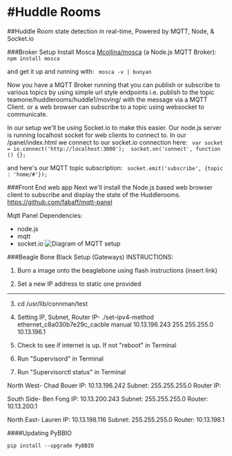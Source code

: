 #Huddle Rooms
===========

##Huddle Room state detection in real-time, Powered by MQTT, Node, & Socket.io

###Broker Setup
Install Mosca [Mcollina/mosca](https://github.com/mcollina/mosca) (a Node.js MQTT Broker):
``` npm install mosca``` 

and get it up and running with:
``` mosca -v | bunyan```

Now you have a MQTT Broker running that you can publish or subscribe to various topics by using simple url style endpoints i.e. publish to the topic teamone/huddlerooms/huddle1/moving/ with the message via a MQTT Client.
or a web browser can subscribe to a topic using websocket to communicate. 

In our setup we'll be using Socket.io to make this easier. 
Our node.js server is running localhost socket for web clients to connect to. In our /panel/index.html  we connect to our socket.io connection here: ``` var socket = io.connect('http://localhost:3000');  socket.on('connect', function () {};```

and here's our MQTT topic subscription: ``` socket.emit('subscribe', {topic : 'home/#'});```

###Front End web app
Next we'll install the Node.js based web browser client to subscribe and display the state of the Huddlerooms.
https://github.com/fabaff/mqtt-panel

Mqtt Panel Dependencies:
* node.js
* mqtt
* socket.io
![Diagram of MQTT setup](http://o7.no/1j7Yt61)

###Beagle Bone Black Setup (Gateways)
INSTRUCTIONS:

1. Burn a image onto the beaglebone using flash instructions (insert link)

2. Set a new IP address to static one provided

----------

3. cd  /usr/lib/connman/test

4. Setting IP, Subnet, Router IP- ./set-ipv4-method ethernet_c8a030b7e29c_cacble manual 10.13.196.243 255.255.255.0 10.13.196.1

5. Check to see if internet is up. If not "reboot" in Terminal

6. Run "Supervisord" in Terminal

7. Run "Supervisorctl status" in Terminal



North West- Chad Bouer
IP: 10.13.196.242
Subnet: 255.255.255.0
Router IP:

South Side- Ben Fong
IP: 10.13.200.243
Subnet: 255.255.255.0
Router: 10.13.200.1

North East- Lauren
IP:     10.13.198.116
Subnet: 255.255.255.0
Router: 10.13.198.1


 ####Updating PyBBIO


```pip install --upgrade PyBBIO```
